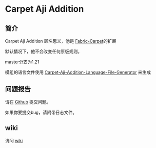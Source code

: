 # Carpet Aji Addition
## 简介
Carpet Aji Addition 顾名思义，他是 [Fabric-Carpet](https://github.com/gnembon/fabric-carpet)的扩展

默认情况下，他不会改变任何原版规则。

master分支为1.21

模组的语言文件使用
[Carpet-Aji-Addition-Language-File-Generator](https://github.com/aji110905/Carpet-Aji-Addition-Language-File-Generator)
来生成

## 问题报告
请在 [Github](https://github.com/aji110905/Carpet-Aji-Addition/issues) 提交问题。

如果你要提交bug，请附带日志文件。

## wiki
访问 [wiki](https://github.com/aji110905/Carpet-Aji-Addition/wiki)